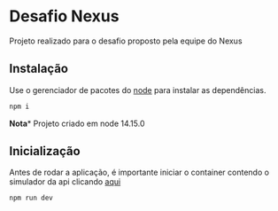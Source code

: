 # Desafio Nexus

Projeto realizado para o desafio proposto pela equipe do Nexus

## Instalação
Use o gerenciador de pacotes do [node](https://nodejs.org/en) para instalar as dependências.

```bash
npm i
```

**Nota*** Projeto criado em node 14.15.0

## Inicialização

Antes de rodar a aplicação, é importante iniciar o container contendo o simulador da api clicando [aqui](https://codesandbox.io/s/vigorous-microservice-hkyqkx?file=/index.js)

```bash
npm run dev
```
